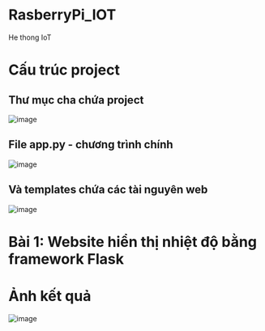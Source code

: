 # RasberryPi_IOT
He thong IoT
# Cấu trúc project 
## Thư mục cha chứa project
![image](https://github.com/user-attachments/assets/e48fdb7a-def5-4092-a405-921a5522142f)
## File app.py - chương trình chính 
![image](https://github.com/user-attachments/assets/a573678e-2550-4a4d-8d9f-b8974ddcd940)
## Và templates chứa các tài nguyên web
![image](https://github.com/user-attachments/assets/e7e6d254-51e0-4a22-a304-0cf75dd7baa9)

# Bài 1: Website hiển thị nhiệt độ bằng framework Flask
# Ảnh kết quả
![image](https://github.com/user-attachments/assets/88fd9931-b505-47c3-b74d-7bc94968672c)
```python
